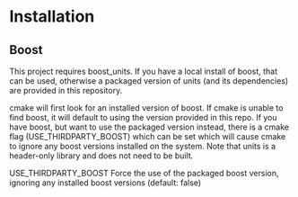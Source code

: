 # Installation

## Boost

This project requires boost_units. If you have a local install of boost, that can be used, otherwise a packaged version of units (and its dependencies) are provided in this repository.

cmake will first look for an installed version of boost. If cmake is unable to find boost, it will default to using the version provided in this repo. If you have boost, but want to use the packaged version instead, there is a cmake flag (USE_THIRDPARTY_BOOST) which can be set which will cause cmake to ignore any boost versions installed on the system. Note that units is a header-only library and does not need to be built.

USE_THIRDPARTY_BOOST		Force the use of the packaged boost version, ignoring any installed boost versions (default: false)
